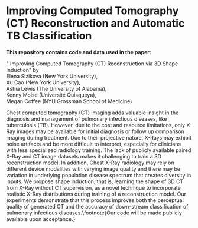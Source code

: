 #  Improving Computed Tomography (CT) Reconstruction and Automatic TB Classification

**This repository contains code and data used in the paper:**

" Improving Computed Tomography (CT) Reconstruction via 3D Shape Induction" by \
Elena Sizikova (New York University),  \
Xu Cao (New York University),  \
Ashia Lewis (The University of Alabama),  \
Kenny Moise (Université Quisqueya), \
Megan Coffee (NYU Grossman School of Medicine)

Chest computed tomography (CT) imaging adds valuable insight in the diagnosis and management of pulmonary infectious diseases, like tuberculosis (TB). However, due to the cost and resource limitations, only X-Ray images may be available for initial diagnosis or follow up comparison imaging during treatment. Due to their projective nature, X-Rays may exhibit noise artifacts and be more difficult to interpret, especially for clinicians with less specialized radiology training. The lack of publicly available paired X-Ray and CT image datasets makes it challenging to train a 3D reconstruction model. In addition, Chest X-Ray radiology may rely on different device modalities with varying image quality and there may be variation in underlying population disease spectrum that creates diversity in inputs. We propose shape induction, that is, learning the shape of 3D CT from X-Ray without CT supervision, as a novel technique to incorporate realistic X-Ray distributions during training of a reconstruction model. Our experiments demonstrate that this process improves both the perceptual quality of generated CT and the accuracy of down-stream classification of pulmonary infectious diseases.\footnote{Our code will be made publicly available upon acceptance.} 

